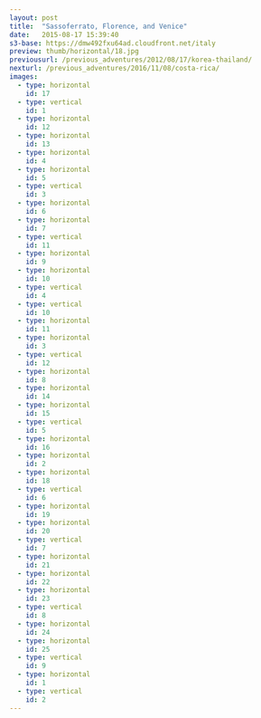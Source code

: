 ```yaml
---
layout: post
title:  "Sassoferrato, Florence, and Venice"
date:   2015-08-17 15:39:40
s3-base: https://dmw492fxu64ad.cloudfront.net/italy
preview: thumb/horizontal/18.jpg
previousurl: /previous_adventures/2012/08/17/korea-thailand/
nexturl: /previous_adventures/2016/11/08/costa-rica/
images:
  - type: horizontal
    id: 17
  - type: vertical
    id: 1
  - type: horizontal
    id: 12
  - type: horizontal
    id: 13
  - type: horizontal
    id: 4
  - type: horizontal
    id: 5
  - type: vertical
    id: 3
  - type: horizontal
    id: 6
  - type: horizontal
    id: 7
  - type: vertical
    id: 11
  - type: horizontal
    id: 9
  - type: horizontal
    id: 10
  - type: vertical
    id: 4
  - type: vertical
    id: 10
  - type: horizontal
    id: 11
  - type: horizontal
    id: 3
  - type: vertical
    id: 12
  - type: horizontal
    id: 8
  - type: horizontal
    id: 14
  - type: horizontal
    id: 15
  - type: vertical
    id: 5
  - type: horizontal
    id: 16
  - type: horizontal
    id: 2
  - type: horizontal
    id: 18
  - type: vertical
    id: 6
  - type: horizontal
    id: 19
  - type: horizontal
    id: 20
  - type: vertical
    id: 7
  - type: horizontal
    id: 21
  - type: horizontal
    id: 22
  - type: horizontal
    id: 23
  - type: vertical
    id: 8
  - type: horizontal
    id: 24
  - type: horizontal
    id: 25
  - type: vertical
    id: 9
  - type: horizontal
    id: 1
  - type: vertical
    id: 2
---
```

